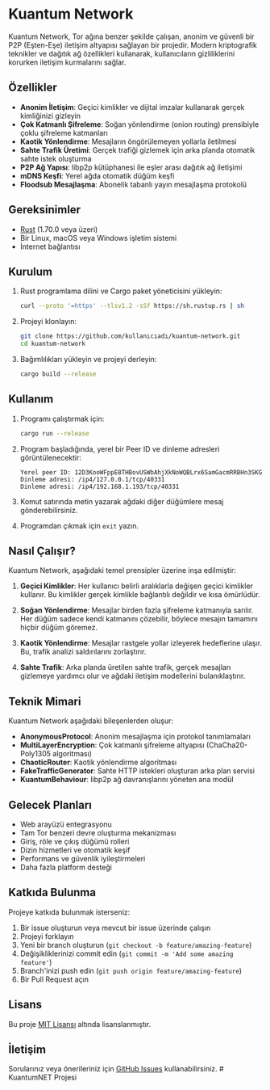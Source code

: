 # Kuantum Network

Kuantum Network, Tor ağına benzer şekilde çalışan, anonim ve güvenli bir P2P (Eşten-Eşe) iletişim altyapısı sağlayan bir projedir. Modern kriptografik teknikler ve dağıtık ağ özellikleri kullanarak, kullanıcıların gizliliklerini korurken iletişim kurmalarını sağlar.

## Özellikler

- **Anonim İletişim**: Geçici kimlikler ve dijital imzalar kullanarak gerçek kimliğinizi gizleyin
- **Çok Katmanlı Şifreleme**: Soğan yönlendirme (onion routing) prensibiyle çoklu şifreleme katmanları
- **Kaotik Yönlendirme**: Mesajların öngörülemeyen yollarla iletilmesi
- **Sahte Trafik Üretimi**: Gerçek trafiği gizlemek için arka planda otomatik sahte istek oluşturma
- **P2P Ağ Yapısı**: libp2p kütüphanesi ile eşler arası dağıtık ağ iletişimi
- **mDNS Keşfi**: Yerel ağda otomatik düğüm keşfi
- **Floodsub Mesajlaşma**: Abonelik tabanlı yayın mesajlaşma protokolü

## Gereksinimler

- [Rust](https://www.rust-lang.org/tools/install) (1.70.0 veya üzeri)
- Bir Linux, macOS veya Windows işletim sistemi
- İnternet bağlantısı

## Kurulum

1. Rust programlama dilini ve Cargo paket yöneticisini yükleyin:
   ```bash
   curl --proto '=https' --tlsv1.2 -sSf https://sh.rustup.rs | sh
   ```

2. Projeyi klonlayın:
   ```bash
   git clone https://github.com/kullanıcıadı/kuantum-network.git
   cd kuantum-network
   ```

3. Bağımlılıkları yükleyin ve projeyi derleyin:
   ```bash
   cargo build --release
   ```

## Kullanım

1. Programı çalıştırmak için:
   ```bash
   cargo run --release
   ```

2. Program başladığında, yerel bir Peer ID ve dinleme adresleri görüntülenecektir:
   ```
   Yerel peer ID: 12D3KooWFppE8THBovUSWbAhjXkNoWQBLrx6SamGacmRRBHn3SKG
   Dinleme adresi: /ip4/127.0.0.1/tcp/40331
   Dinleme adresi: /ip4/192.168.1.193/tcp/40331
   ```

3. Komut satırında metin yazarak ağdaki diğer düğümlere mesaj gönderebilirsiniz.

4. Programdan çıkmak için `exit` yazın.

## Nasıl Çalışır?

Kuantum Network, aşağıdaki temel prensipler üzerine inşa edilmiştir:

1. **Geçici Kimlikler**: Her kullanıcı belirli aralıklarla değişen geçici kimlikler kullanır. Bu kimlikler gerçek kimlikle bağlantılı değildir ve kısa ömürlüdür.

2. **Soğan Yönlendirme**: Mesajlar birden fazla şifreleme katmanıyla sarılır. Her düğüm sadece kendi katmanını çözebilir, böylece mesajın tamamını hiçbir düğüm göremez.

3. **Kaotik Yönlendirme**: Mesajlar rastgele yollar izleyerek hedeflerine ulaşır. Bu, trafik analizi saldırılarını zorlaştırır.

4. **Sahte Trafik**: Arka planda üretilen sahte trafik, gerçek mesajları gizlemeye yardımcı olur ve ağdaki iletişim modellerini bulanıklaştırır.

## Teknik Mimari

Kuantum Network aşağıdaki bileşenlerden oluşur:

- **AnonymousProtocol**: Anonim mesajlaşma için protokol tanımlamaları
- **MultiLayerEncryption**: Çok katmanlı şifreleme altyapısı (ChaCha20-Poly1305 algoritması)
- **ChaoticRouter**: Kaotik yönlendirme algoritması
- **FakeTrafficGenerator**: Sahte HTTP istekleri oluşturan arka plan servisi
- **KuantumBehaviour**: libp2p ağ davranışlarını yöneten ana modül

## Gelecek Planları

- Web arayüzü entegrasyonu
- Tam Tor benzeri devre oluşturma mekanizması
- Giriş, röle ve çıkış düğümü rolleri
- Dizin hizmetleri ve otomatik keşif
- Performans ve güvenlik iyileştirmeleri
- Daha fazla platform desteği

## Katkıda Bulunma

Projeye katkıda bulunmak isterseniz:

1. Bir issue oluşturun veya mevcut bir issue üzerinde çalışın
2. Projeyi forklayın
3. Yeni bir branch oluşturun (`git checkout -b feature/amazing-feature`)
4. Değişikliklerinizi commit edin (`git commit -m 'Add some amazing feature'`)
5. Branch'inizi push edin (`git push origin feature/amazing-feature`)
6. Bir Pull Request açın

## Lisans

Bu proje [MIT Lisansı](LICENSE) altında lisanslanmıştır.

## İletişim

Sorularınız veya önerileriniz için [GitHub Issues](https://github.com/kullanıcıadı/kuantum-network/issues) kullanabilirsiniz. # KuantumNET Projesi

